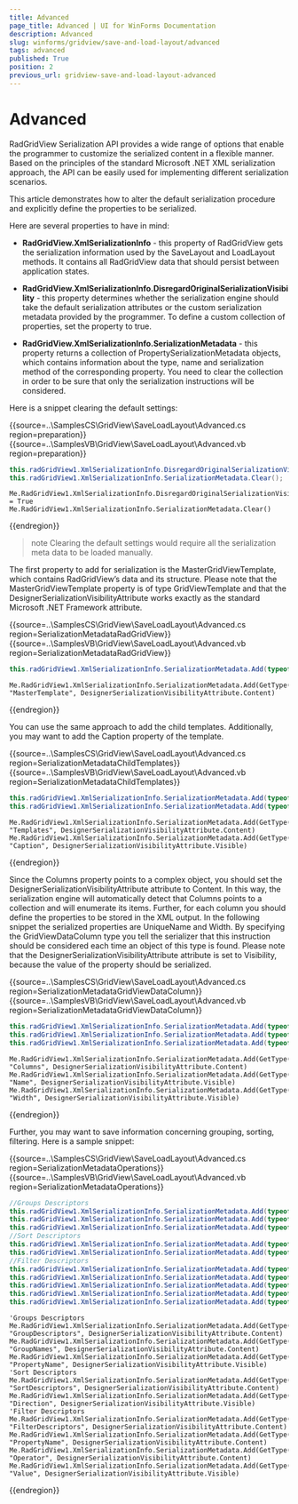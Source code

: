 ```yaml
---
title: Advanced
page_title: Advanced | UI for WinForms Documentation
description: Advanced
slug: winforms/gridview/save-and-load-layout/advanced
tags: advanced
published: True
position: 2
previous_url: gridview-save-and-load-layout-advanced
---
```


# Advanced

RadGridView Serialization API provides a wide range of options that enable the programmer to customize the serialized content in a flexible manner. Based on the principles of the standard Microsoft .NET XML serialization approach, the API can be easily used for implementing different serialization scenarios. 

This article demonstrates how to alter the default serialization procedure and explicitly define the properties to be serialized.

Here are several properties to have in mind:

* __RadGridView.XmlSerializationInfo__ - this property of RadGridView gets the serialization information used by the SaveLayout and LoadLayout methods. It contains all RadGridView data that should persist between application states.

* __RadGridView.XmlSerializationInfo.DisregardOriginalSerializationVisibility__ - this property determines whether the serialization engine should take the default serialization attributes or the custom serialization metadata provided by the programmer. To define a custom collection of properties, set the property to true.

* __RadGridView.XmlSerializationInfo.SerializationMetadata__ - this property returns a collection of PropertySerializationMetadata objects, which contains information about the type, name and serialization method of the corresponding property. You need to clear the collection in order to be sure that only the serialization instructions will be considered.

Here is a snippet clearing the default settings:

{{source=..\SamplesCS\GridView\SaveLoadLayout\Advanced.cs region=preparation}} 
{{source=..\SamplesVB\GridView\SaveLoadLayout\Advanced.vb region=preparation}} 

````C#
this.radGridView1.XmlSerializationInfo.DisregardOriginalSerializationVisibility = true;
this.radGridView1.XmlSerializationInfo.SerializationMetadata.Clear();

````
````VB.NET
Me.RadGridView1.XmlSerializationInfo.DisregardOriginalSerializationVisibility = True
Me.RadGridView1.XmlSerializationInfo.SerializationMetadata.Clear()

````

{{endregion}}

>note Clearing the default settings would require all the serialization meta data to be loaded manually.
>

The first property to add for serialization is the MasterGridViewTemplate, which contains RadGridView’s data and its structure. Please note that the MasterGridViewTemplate property is of type GridViewTemplate and that the DesignerSerializationVisibilityAttribute works exactly as the standard Microsoft .NET Framework attribute.

{{source=..\SamplesCS\GridView\SaveLoadLayout\Advanced.cs region=SerializationMetadataRadGridView}} 
{{source=..\SamplesVB\GridView\SaveLoadLayout\Advanced.vb region=SerializationMetadataRadGridView}} 

````C#
this.radGridView1.XmlSerializationInfo.SerializationMetadata.Add(typeof(RadGridView),"MasterTemplate",DesignerSerializationVisibilityAttribute.Content);

````
````VB.NET
Me.RadGridView1.XmlSerializationInfo.SerializationMetadata.Add(GetType(RadGridView), "MasterTemplate", DesignerSerializationVisibilityAttribute.Content)

````

{{endregion}}

You can use the same approach to add the child templates. Additionally, you may want to add the Caption property of the template.

{{source=..\SamplesCS\GridView\SaveLoadLayout\Advanced.cs region=SerializationMetadataChildTemplates}} 
{{source=..\SamplesVB\GridView\SaveLoadLayout\Advanced.vb region=SerializationMetadataChildTemplates}} 

````C#
this.radGridView1.XmlSerializationInfo.SerializationMetadata.Add(typeof(GridViewTemplate), "Templates", DesignerSerializationVisibilityAttribute.Content);
this.radGridView1.XmlSerializationInfo.SerializationMetadata.Add(typeof(GridViewTemplate), "Caption", DesignerSerializationVisibilityAttribute.Visible);

````
````VB.NET
Me.RadGridView1.XmlSerializationInfo.SerializationMetadata.Add(GetType(GridViewTemplate), "Templates", DesignerSerializationVisibilityAttribute.Content)
Me.RadGridView1.XmlSerializationInfo.SerializationMetadata.Add(GetType(GridViewTemplate), "Caption", DesignerSerializationVisibilityAttribute.Visible)

````

{{endregion}}

Since the Columns property points to a complex object, you should set the DesignerSerializationVisibilityAttribute attribute to Content. In this way, the serialization engine will automatically detect that Columns points to a collection and will enumerate its items. Further, for each column you should define the properties to be stored in the XML output. In the following snippet the serialized properties are UniqueName and Width. By specifying the GridViewDataColumn type you tell the serializer that this instruction should be considered each time an object of this type is found. Please note that the DesignerSerializationVisibilityAttribute attribute is set to Visibility, because the value of the property should be serialized.

{{source=..\SamplesCS\GridView\SaveLoadLayout\Advanced.cs region=SerializationMetadataGridViewDataColumn}} 
{{source=..\SamplesVB\GridView\SaveLoadLayout\Advanced.vb region=SerializationMetadataGridViewDataColumn}} 

````C#
this.radGridView1.XmlSerializationInfo.SerializationMetadata.Add(typeof(GridViewTemplate), "Columns", DesignerSerializationVisibilityAttribute.Content);
this.radGridView1.XmlSerializationInfo.SerializationMetadata.Add(typeof(GridViewDataColumn), "Name", DesignerSerializationVisibilityAttribute.Visible);
this.radGridView1.XmlSerializationInfo.SerializationMetadata.Add(typeof(GridViewDataColumn), "Width", DesignerSerializationVisibilityAttribute.Visible);

````
````VB.NET
Me.RadGridView1.XmlSerializationInfo.SerializationMetadata.Add(GetType(GridViewTemplate), "Columns", DesignerSerializationVisibilityAttribute.Content)
Me.RadGridView1.XmlSerializationInfo.SerializationMetadata.Add(GetType(GridViewDataColumn), "Name", DesignerSerializationVisibilityAttribute.Visible)
Me.RadGridView1.XmlSerializationInfo.SerializationMetadata.Add(GetType(GridViewDataColumn), "Width", DesignerSerializationVisibilityAttribute.Visible)

````

{{endregion}}


Further, you may want to save information concerning grouping, sorting, filtering. Here is a sample snippet:

{{source=..\SamplesCS\GridView\SaveLoadLayout\Advanced.cs region=SerializationMetadataOperations}} 
{{source=..\SamplesVB\GridView\SaveLoadLayout\Advanced.vb region=SerializationMetadataOperations}} 

````C#
//Groups Descriptors	            
this.radGridView1.XmlSerializationInfo.SerializationMetadata.Add(typeof(GridViewTemplate), "GroupDescriptors", DesignerSerializationVisibilityAttribute.Content);
this.radGridView1.XmlSerializationInfo.SerializationMetadata.Add(typeof(GroupDescriptor), "GroupNames", DesignerSerializationVisibilityAttribute.Content);
this.radGridView1.XmlSerializationInfo.SerializationMetadata.Add(typeof(SortDescriptor), "PropertyName", DesignerSerializationVisibilityAttribute.Visible);
//Sort Descriptors            
this.radGridView1.XmlSerializationInfo.SerializationMetadata.Add(typeof(GridViewTemplate), "SortDescriptors", DesignerSerializationVisibilityAttribute.Content);
this.radGridView1.XmlSerializationInfo.SerializationMetadata.Add(typeof(SortDescriptor), "Direction", DesignerSerializationVisibilityAttribute.Visible);
//Filter Descriptors           
this.radGridView1.XmlSerializationInfo.SerializationMetadata.Add(typeof(GridViewTemplate), "FilterDescriptors", DesignerSerializationVisibilityAttribute.Content);
this.radGridView1.XmlSerializationInfo.SerializationMetadata.Add(typeof(FilterDescriptor), "PropertyName", DesignerSerializationVisibilityAttribute.Visible);
this.radGridView1.XmlSerializationInfo.SerializationMetadata.Add(typeof(FilterDescriptor), "Operator", DesignerSerializationVisibilityAttribute.Visible);
this.radGridView1.XmlSerializationInfo.SerializationMetadata.Add(typeof(FilterDescriptor), "Value", DesignerSerializationVisibilityAttribute.Visible);
this.radGridView1.XmlSerializationInfo.SerializationMetadata.Add(typeof(FilterDescriptor), "IsFilterEditor", DesignerSerializationVisibilityAttribute.Visible);

````
````VB.NET
'Groups Descriptors
Me.RadGridView1.XmlSerializationInfo.SerializationMetadata.Add(GetType(GridViewTemplate), "GroupDescriptors", DesignerSerializationVisibilityAttribute.Content)
Me.RadGridView1.XmlSerializationInfo.SerializationMetadata.Add(GetType(GroupDescriptor), "GroupNames", DesignerSerializationVisibilityAttribute.Content)
Me.RadGridView1.XmlSerializationInfo.SerializationMetadata.Add(GetType(SortDescriptor), "PropertyName", DesignerSerializationVisibilityAttribute.Visible)
'Sort Descriptors            
Me.RadGridView1.XmlSerializationInfo.SerializationMetadata.Add(GetType(GridViewTemplate), "SortDescriptors", DesignerSerializationVisibilityAttribute.Content)
Me.RadGridView1.XmlSerializationInfo.SerializationMetadata.Add(GetType(SortDescriptor), "Direction", DesignerSerializationVisibilityAttribute.Visible)
'Filter Descriptors           
Me.RadGridView1.XmlSerializationInfo.SerializationMetadata.Add(GetType(GridViewTemplate), "FilterDescriptors", DesignerSerializationVisibilityAttribute.Content)
Me.RadGridView1.XmlSerializationInfo.SerializationMetadata.Add(GetType(FilterDescriptor), "PropertyName", DesignerSerializationVisibilityAttribute.Content)
Me.RadGridView1.XmlSerializationInfo.SerializationMetadata.Add(GetType(FilterDescriptor), "Operator", DesignerSerializationVisibilityAttribute.Content)
Me.RadGridView1.XmlSerializationInfo.SerializationMetadata.Add(GetType(FilterDescriptor), "Value", DesignerSerializationVisibilityAttribute.Visible)

````

{{endregion}}